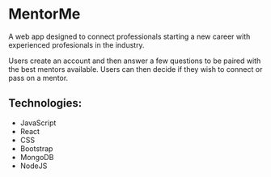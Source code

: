 # MentorMe

A web app designed to connect professionals starting a new career with experienced profesionals in the industry.

Users create an account and then answer a few questions to be paired with the best mentors available. 
Users can then decide if they wish to connect or pass on a mentor.

## Technologies:
  - JavaScript
  - React
  - CSS
  - Bootstrap
  - MongoDB
  - NodeJS

